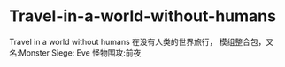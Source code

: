 # Travel-in-a-world-without-humans
Travel in a world without humans 在没有人类的世界旅行， 模组整合包，又名:Monster Siege: Eve 怪物围攻:前夜
